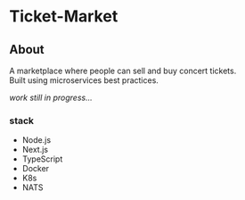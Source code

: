 # Ticket-Market

## About
A marketplace where people can sell and buy concert tickets.  
Built using microservices best practices.

_work still in progress..._

### stack
* Node.js
* Next.js
* TypeScript
* Docker
* K8s
* NATS


